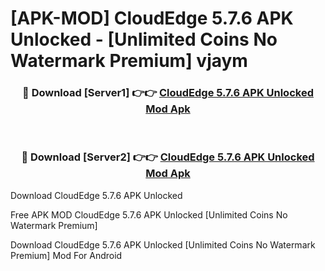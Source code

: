 # [APK-MOD] CloudEdge 5.7.6 APK Unlocked - [Unlimited Coins No Watermark Premium] vjaym



<div align="center">
<h3>🔴 Download [Server1] 👉👉 <a href="https://momento.my/?title=CloudEdge_5.7.6_APK_Unlocked">CloudEdge 5.7.6 APK Unlocked Mod Apk</a></h3><br>

<h3>🔴 Download [Server2] 👉👉 <a href="https://momento.my/?title=CloudEdge_5.7.6_APK_Unlocked">CloudEdge 5.7.6 APK Unlocked Mod Apk</a></h3>
</div>



Download CloudEdge 5.7.6 APK Unlocked 

Free APK MOD CloudEdge 5.7.6 APK Unlocked [Unlimited Coins No Watermark Premium]

Download CloudEdge 5.7.6 APK Unlocked [Unlimited Coins No Watermark Premium] Mod For Android
